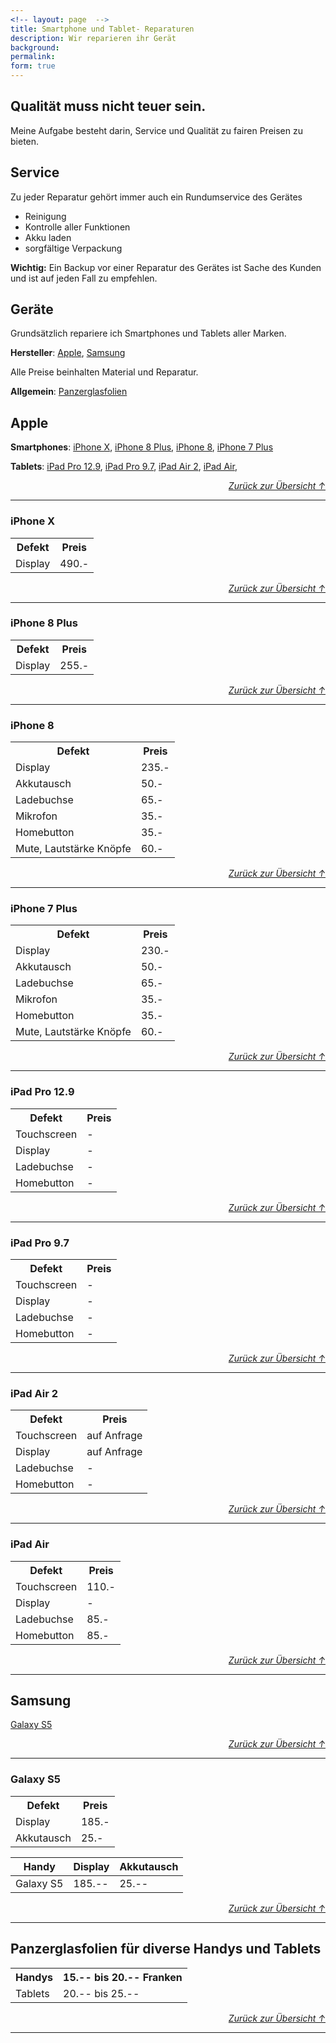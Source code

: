```yaml
---
<!-- layout: page  -->
title: Smartphone und Tablet- Reparaturen
description: Wir reparieren ihr Gerät
background: 
permalink: 
form: true
---
```


## Qualität muss nicht teuer sein.

Meine Aufgabe besteht darin, Service und Qualität zu fairen Preisen zu bieten.

## Service

Zu jeder Reparatur gehört immer auch ein Rundumservice des Gerätes
* Reinigung
* Kontrolle aller Funktionen
* Akku laden
* sorgfältige Verpackung

**Wichtig:**
Ein Backup vor einer Reparatur des Gerätes ist Sache des Kunden und ist auf jeden Fall zu empfehlen.

## Geräte

Grundsätzlich repariere ich Smartphones und Tablets aller Marken.

**Hersteller**: [Apple](#apple), [Samsung](#samsung)

Alle Preise beinhalten Material und Reparatur.

**Allgemein**: [Panzerglasfolien](#panzerglasfolien)

## Apple
**Smartphones**: [iPhone X](#iphone-x), [iPhone 8 Plus](#iphone-8-plus), [iPhone 8](#iphone-8), [iPhone 7 Plus](#iphone-7-plus)

**Tablets**: <a href="#ipadpro129">iPad Pro 12.9</a>, <a href="#ipadpro97">iPad Pro 9.7</a>, [iPad Air 2](#ipad-air-2), [iPad Air](#ipad-air), 

<div style="text-align: right"><i><p><a href="#top">Zurück zur Übersicht ↑</a></p></i></div>

<hr />

### iPhone X

 <table style="width:70%">
  <tr>
    <th>Defekt</th>
    <th>Preis</th>
     </tr>
  <tr>
    <td>Display</td>
    <td>490.-</td>
    </tr>
</table> 

<div style="text-align: right"><i><p><a href="#apple">Zurück zur Übersicht ↑</a></p></i></div>

<hr />

### iPhone 8 Plus

<table style="width:70%">
  <tr>
    <th>Defekt</th>
    <th>Preis</th>
     </tr>
  <tr>
    <td>Display</td>
    <td>255.-</td>
    </tr>
</table>

<div style="text-align: right"><i><p><a href="#apple">Zurück zur Übersicht ↑</a></p></i></div>

<hr />

### iPhone 8

<table style="width:70%">
  <tr>
    <th>Defekt</th>
    <th>Preis</th>
     </tr>
  <tr>
    <td>Display</td>
    <td>235.-</td>
    </tr>
 <tr>
    <td>Akkutausch</td>
    <td>50.-</td>
    </tr>
 <tr>
    <td>Ladebuchse</td>
    <td>65.-</td>
    </tr>
 <tr>
    <td>Mikrofon</td>
    <td>35.-</td>
    </tr>
 <tr>
    <td>Homebutton</td>
    <td>35.-</td>
    </tr>
 <tr>
    <td>Mute, Lautstärke Knöpfe</td>
    <td>60.-</td>
    </tr>
</table>

<div style="text-align: right"><i><p><a href="#apple">Zurück zur Übersicht ↑</a></p></i></div>

<hr />

### iPhone 7 Plus

<table style="width:70%">
  <tr>
    <th>Defekt</th>
    <th>Preis</th>
     </tr>
  <tr>
    <td>Display</td>
    <td>230.-</td>
    </tr>
 <tr>
    <td>Akkutausch</td>
    <td>50.-</td>
    </tr>
 <tr>
    <td>Ladebuchse</td>
    <td>65.-</td>
    </tr>
 <tr>
    <td>Mikrofon</td>
    <td>35.-</td>
    </tr>
 <tr>
    <td>Homebutton</td>
    <td>35.-</td>
    </tr>
 <tr>
    <td>Mute, Lautstärke Knöpfe</td>
    <td>60.-</td>
    </tr>
</table>


<div style="text-align: right"><i><p><a href="#apple">Zurück zur Übersicht ↑</a></p></i></div>

<hr />

<h3 class="">iPad Pro 12.9</h3><a name="ipadpro129"></a>


<table style="width:70%">
  <tr>
    <th>Defekt</th>
    <th>Preis</th>
     </tr>
  <tr>
    <td>Touchscreen</td>
    <td>-</td>
    </tr>
 <tr>
    <td>Display</td>
    <td>-</td>
    </tr>
 <tr>
    <td>Ladebuchse</td>
    <td>-</td>
    </tr>
 <tr>
    <td>Homebutton</td>
    <td>-</td>
    </tr>
</table>


<div style="text-align: right"><i><p><a href="#apple">Zurück zur Übersicht ↑</a></p></i></div>

<hr />

<h3 class="">iPad Pro 9.7</h3><a name="ipadpro97"></a>

<table style="width:70%">
  <tr>
    <th>Defekt</th>
    <th>Preis</th>
     </tr>
  <tr>
    <td>Touchscreen</td>
    <td>-</td>
    </tr>
 <tr>
    <td>Display</td>
    <td>-</td>
    </tr>
 <tr>
    <td>Ladebuchse</td>
    <td>-</td>
    </tr>
 <tr>
    <td>Homebutton</td>
    <td>-</td>
    </tr>
</table>


<div style="text-align: right"><i><p><a href="#apple">Zurück zur Übersicht ↑</a></p></i></div>

<hr />


### iPad Air 2

<table style="width:70%">
  <tr>
    <th>Defekt</th>
    <th>Preis</th>
     </tr>
  <tr>
    <td>Touchscreen</td>
    <td>auf Anfrage</td>
    </tr>
 <tr>
    <td>Display</td>
    <td>auf Anfrage</td>
    </tr>
 <tr>
    <td>Ladebuchse</td>
    <td>-</td>
    </tr>
 <tr>
    <td>Homebutton</td>
    <td>-</td>
    </tr>
</table>


<div style="text-align: right"><i><p><a href="#apple">Zurück zur Übersicht ↑</a></p></i></div>

<hr />


### iPad Air

<table style="width:70%">
  <tr>
    <th>Defekt</th>
    <th>Preis</th>
     </tr>
  <tr>
    <td>Touchscreen</td>
    <td>110.-</td>
    </tr>
 <tr>
    <td>Display</td>
    <td>-</td>
    </tr>
 <tr>
    <td>Ladebuchse</td>
    <td>85.-</td>
    </tr>
 <tr>
    <td>Homebutton</td>
    <td>85.-</td>
    </tr>
</table>


<div style="text-align: right"><i><p><a href="#apple">Zurück zur Übersicht ↑</a></p></i></div>

<hr />


## Samsung
[Galaxy S5](#galaxy-s5)

<div style="text-align: right"><i><p><a href="#top">Zurück zur Übersicht ↑</a></p></i></div>

<hr />


### Galaxy S5
<table style="width:70%">
  <tr>
    <th>Defekt</th>
    <th>Preis</th>
     </tr>
  <tr>
    <td>Display</td>
    <td>185.-</td>
    </tr>
 <tr>
    <td>Akkutausch</td>
    <td>25.-</td>
    </tr>
</table>

Handy |Display|Akkutausch
---|---|---
Galaxy S5|185.--|25.--

<div style="text-align: right"><i><p><a href="#samsung">Zurück zur Übersicht ↑</a></p></i></div>

<hr />

## Panzerglasfolien für diverse Handys und Tablets

<table style="width:70%">
  <tr>
    <th>Handys</th>
    <th>15.-- bis 20.-- Franken</th>
     </tr>
  <tr>
    <td>Tablets</td>
    <td>20.-- bis 25.--</td>
    </tr>
</table> 


<div style="text-align: right"><i><p><a href="#top">Zurück zur Übersicht ↑</a></p></i></div>

<hr />
